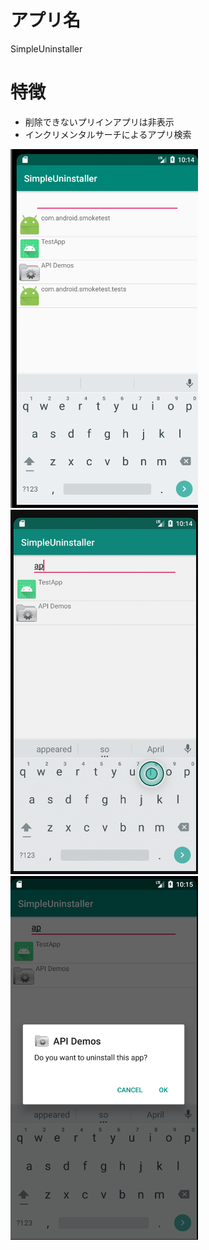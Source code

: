 # アプリ名
SimpleUninstaller

# 特徴
* 削除できないプリインアプリは非表示
* インクリメンタルサーチによるアプリ検索

<img src="./img/cap1.png" width="300px"><img src="./img/cap2.png" width="300px"><img src="./img/cap3.png" width="300px">
